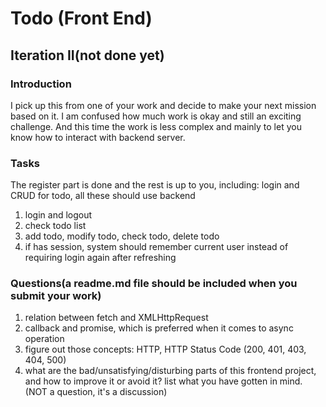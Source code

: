 # Todo (Front End) 

## Iteration II(not done yet)
### Introduction
I pick up this from one of your work and decide to make your next mission based on it. I am confused how much work is okay and still an exciting challenge. And this time the work is less complex and mainly to let you know how to interact with backend server.

### Tasks
The register part is done and the rest is up to you, including: login and CRUD for todo, all these should use backend
1. login and logout
2. check todo list
3. add todo, modify todo, check todo, delete todo
4. if has session, system should remember current user instead of requiring login again after refreshing

### Questions(a readme.md file should be included when you submit your work)
1. relation between fetch and XMLHttpRequest
2. callback and promise, which is preferred when it comes to async operation
3. figure out those concepts: HTTP, HTTP Status Code (200, 401, 403, 404, 500)
4. what are the bad/unsatisfying/disturbing parts of this frontend project, and how to improve it or avoid it? list what you have gotten in mind. (NOT a question, it's a discussion)
